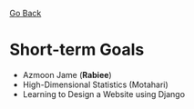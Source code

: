 [Go Back](https://github.com/arm-on/plan/blob/main/README.md)

# Short-term Goals
- Azmoon Jame (**Rabiee**)
- High-Dimensional Statistics (Motahari)
- Learning to Design a Website using Django